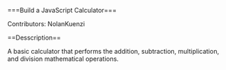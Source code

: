 ===Build a JavaScript Calculator===

Contributors: NolanKuenzi

==Desscription==

A basic calculator that performs the addition, subtraction, multiplication, and division mathematical operations.